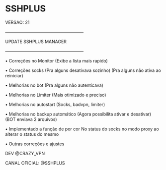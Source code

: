 # SSHPLUS

VERSAO: 21

——————————————————

UPDATE SSHPLUS MANAGER

——————————————————

• Correções no Monitor
(Exibe a lista mais rapido)

• Correções socks 
(Pra alguns desativava sozinho)
(Pra alguns não ativa ao reiniciar)

• Melhorias no bot
(Pra alguns não autenticava)

• Melhorias no Limiter
(Mais otimizado e preciso)

• Melhorias no autostart
(Socks, badvpn, limiter)

• Melhorias no backup automático
(Agora possibilita ativar e desativar)
(BOT enviava 2 arquivos)

• Implementado a função de por cor
No status do socks no modo proxy ao alterar o status do mesmo

• Outras correções e ajustes

DEV @CRAZY_VPN

CANAL OFICIAL: @SSHPLUS
